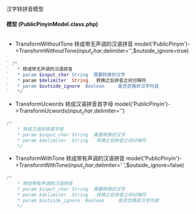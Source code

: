 汉字转拼音模型

#### 模型 (PublicPinyinModel.class.php)
````
````
- TransformWithoutTone 转成带无声调的汉语拼音 model('PublicPinyin')->TransformWithoutTone($input_char,$delimiter='',$outside_ignore=true)
```` php
` /*
`	* 转成带无声调的汉语拼音
`	* param $input_char String  需要转换的汉字
`	* param $delimiter  String   转换之后拼音之间分隔符
`	* param $outside_ignore  Boolean     是否忽略非汉字内容
`	*/	
````
- TransformUcwords 转成汉语拼音首字母 model('PublicPinyin')->TransformUcwords($input_char,$delimiter='')
```` php
/*
	* 转成汉语拼音首字母
	* param $input_char String  需要转换的汉字
	* param $delimiter  String   转换之后拼音之间分隔符
	*/	
````
- TransformWithTone 转成带有声调的汉语拼音 model('PublicPinyin')->TransformWithTone($input_char,$delimiter=' ',$outside_ignore=false)
```` php
/*
	* 转成带有声调的汉语拼音
	* param $input_char String  需要转换的汉字
	* param $delimiter  String   转换之后拼音之间分隔符
	* param $outside_ignore  Boolean     是否忽略非汉字内容
	*/
````

````